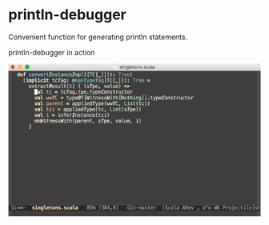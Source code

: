 # println-debugger

Convenient function for generating println statements.

println-debugger in action

![println-debugger in action](images/println-debugger-in-action.gif)
